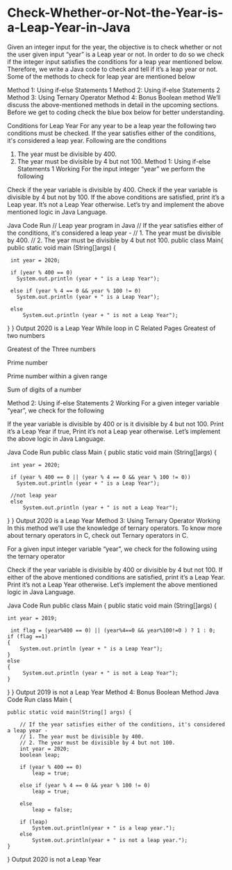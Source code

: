 # Check-Whether-or-Not-the-Year-is-a-Leap-Year-in-Java

Given an integer input for the year, the objective is to check whether or not the user given input “year” is a Leap year or not. In order to do so we check if the integer input satisfies the conditions for a leap year mentioned below. Therefore, we write a Java code to check and tell if it’s a leap year or not. Some of the methods to check for leap year are mentioned below

Method 1: Using if-else Statements 1
Method 2: Using if-else Statements 2
Method 3: Using Ternary Operator
Method 4: Bonus Boolean method
We’ll discuss the above-mentioned methods in detail in the upcoming sections. Before we get to coding check the blue box below for better understanding.

Conditions for Leap Year
For any year to be a leap year the following two conditions must be checked. If the year satisfies either of the conditions, it's considered a leap year. Following are the conditions
1. The year must be divisible by 400.
2. The year must be divisible by 4 but not 100.
Method 1: Using if-else Statements 1
Working
For the input integer “year” we perform the following

Check if the year variable is divisible by 400.
Check if the year variable is divisible by 4 but not by 100.
If the above conditions are satisfied, print it’s a Leap year. It’s not a Leap Year otherwise.
Let’s try and implement the above mentioned logic in Java Language.

Java Code
Run
// Leap year program in Java
// If the year satisfies either of the conditions, it's considered a leap year -
// 1. The year must be divisible by 400.
// 2. The year must be divisible by 4 but not 100.
public class Main{
   public static void main (String[]args)
   {

     int year = 2020;

     if (year % 400 == 0)
       System.out.println (year + " is a Leap Year");

     else if (year % 4 == 0 && year % 100 != 0)
       System.out.println (year + " is a Leap Year");

     else
         System.out.println (year + " is not a Leap Year");

   }
 }
Output
2020 is a Leap Year
While loop in C
Related Pages
Greatest of two numbers

Greatest of the Three numbers

Prime number

Prime number within a given range

Sum of digits of a number

Method 2: Using if-else Statements 2
Working
For a given integer variable “year”, we check for the following

If the year variable is divisible by 400 or is it divisible by 4 but not 100.
Print it’s a Leap Year if true, Print it’s not a Leap year otherwise.
Let’s implement the above logic in Java Language.

Java Code
Run
public class Main
 {
   public static void main (String[]args)
   {

     int year = 2020;

     if (year % 400 == 0 || (year % 4 == 0 && year % 100 != 0))
       System.out.println (year + " is a Leap Year");

     //not leap year
     else
         System.out.println (year + " is not a Leap Year");

   }
 }
Output
2020 is a Leap Year
Method 3: Using Ternary Operator
Working
In this method we’ll use the knowledge of ternary operators. To know more about ternary operators in C, check out Ternary operators in C.

For a given input integer variable “year”, we check for the following using the ternary operator

Check if the year variable is divisible by 400 or divisible by 4 but not 100.
If either of the above mentioned conditions are satisfied, print it’s a Leap Year. Print it’s not a Leap Year otherwise.
Let’s implement the above mentioned logic in Java Language.

Java Code
Run
public class Main
{
  public static void main (String[]args)
  {

    int year = 2019;
    
     int flag = (year%400 == 0) || (year%4==0 && year%100!=0 ) ? 1 : 0;
    if (flag ==1)
    {
        System.out.println (year + " is a Leap Year");
    }
    else
    {
         System.out.println (year + " is not a Leap Year");
    }
  }
}
Output
2019 is not a Leap Year
Method 4: Bonus Boolean Method
Java Code
Run
class Main {

    public static void main(String[] args) {

        // If the year satisfies either of the conditions, it's considered a leap year -
        // 1. The year must be divisible by 400.
        // 2. The year must be divisible by 4 but not 100.
        int year = 2020;
        boolean leap;

        if (year % 400 == 0)
            leap = true;

        else if (year % 4 == 0 && year % 100 != 0)
            leap = true;

        else
            leap = false;

        if (leap)
            System.out.println(year + " is a leap year.");
        else
            System.out.println(year + " is not a leap year.");
    }
}
Output
2020 is not a Leap Year
